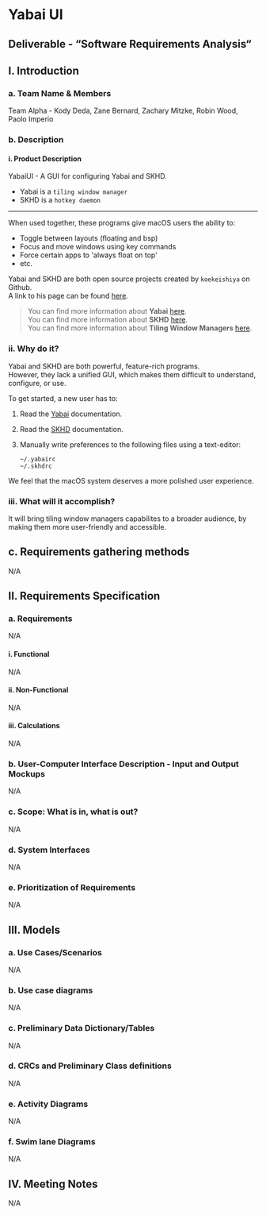 # Yabai UI

## Deliverable - “Software Requirements Analysis“

## I. Introduction

### a. Team Name & Members

Team Alpha - Kody Deda, Zane Bernard, Zachary Mitzke, Robin Wood, Paolo Imperio

### b. Description

#### i. Product Description

YabaiUI  - A GUI for configuring Yabai and SKHD.

* Yabai is a `tiling window manager`
* SKHD is a `hotkey daemon`
****
When used together, these programs give macOS users the ability to:

* Toggle between layouts (floating and bsp)
* Focus and move windows using key commands
* Force certain apps to 'always float on top'
* etc.

Yabai and SKHD are both open source projects created by `koekeishiya` on Github.  
A link to his page can be found [here](https://github.com/koekeishiya).  

> You can find more information about **Yabai**  [here](https://github.com/koekeishiya/yabai/wiki).  
> You can find more information about **SKHD** [here](https://github.com/koekeishiya/skhd).  
> You can find more information about **Tiling Window Managers** [here](https://www.youtube.com/watch?v=Lj1IfdKY0CU&ab_channel=DistroTube).  

### ii. Why do it?

Yabai and SKHD are both powerful, feature-rich programs.  
However, they lack a unified GUI, which makes them difficult to understand, configure, or use.

To get started, a new user has to:

 1. Read the [Yabai](https://github.com/koekeishiya/yabai/wiki)  documentation.
 2. Read the [SKHD](https://github.com/koekeishiya/skhd)  documentation.
 3. Manually write  preferences to the following files using a text-editor:

    `~/.yabairc`  
    `~/.skhdrc`

We feel that the macOS system deserves a more polished user experience.

### iii. What will it accomplish?

It will bring tiling window managers capabilites to a broader audience, by making them more user-friendly and accessible.

## c. Requirements gathering methods

N/A

## II. Requirements Specification

### a. Requirements

N/A

#### i. Functional

N/A

#### ii. Non-Functional

N/A

#### iii. Calculations

N/A

### b. User-Computer Interface Description - Input and Output Mockups

N/A

### c. Scope: What is in, what is out?

N/A

### d. System Interfaces

N/A

### e. Prioritization of Requirements

N/A

## III. Models

### a. Use Cases/Scenarios

N/A

### b. Use case diagrams

N/A

### c. Preliminary Data Dictionary/Tables

N/A

### d. CRCs and Preliminary Class definitions

N/A

### e. Activity Diagrams

N/A

### f. Swim lane Diagrams

N/A

## IV. Meeting Notes

N/A